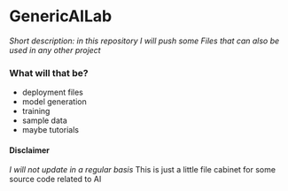 # GenericAILab
*Short description: in this repository I will push some Files that can also be used in any other project*

### What will that be?
- deployment files
- model generation
- training
- sample data
- maybe tutorials

#### Disclaimer
*I will not update in a regular basis*
This is just a little file cabinet for some source code related to AI
